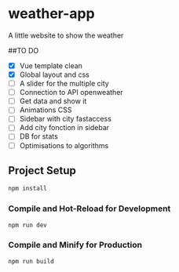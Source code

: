 # weather-app

A little website to show the weather

##TO DO

- [X] Vue template clean
- [X] Global layout and css
- [ ] A slider for the multiple city
- [ ] Connection to API openweather
- [ ] Get data and show it
- [ ] Animations CSS
- [ ] Sidebar with city fastaccess
- [ ] Add city fonction in sidebar
- [ ] DB for stats 
- [ ] Optimisations to algorithms

## Project Setup

```sh
npm install
```

### Compile and Hot-Reload for Development

```sh
npm run dev
```

### Compile and Minify for Production

```sh
npm run build
```

